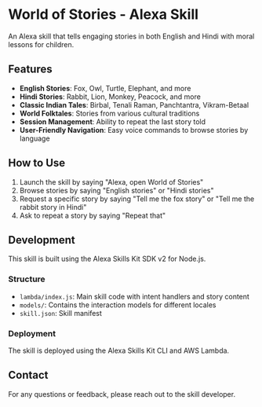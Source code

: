 # World of Stories - Alexa Skill

An Alexa skill that tells engaging stories in both English and Hindi with moral lessons for children.

## Features

- **English Stories**: Fox, Owl, Turtle, Elephant, and more
- **Hindi Stories**: Rabbit, Lion, Monkey, Peacock, and more
- **Classic Indian Tales**: Birbal, Tenali Raman, Panchtantra, Vikram-Betaal
- **World Folktales**: Stories from various cultural traditions
- **Session Management**: Ability to repeat the last story told
- **User-Friendly Navigation**: Easy voice commands to browse stories by language

## How to Use

1. Launch the skill by saying "Alexa, open World of Stories"
2. Browse stories by saying "English stories" or "Hindi stories"
3. Request a specific story by saying "Tell me the fox story" or "Tell me the rabbit story in Hindi"
4. Ask to repeat a story by saying "Repeat that"

## Development

This skill is built using the Alexa Skills Kit SDK v2 for Node.js.

### Structure

- `lambda/index.js`: Main skill code with intent handlers and story content
- `models/`: Contains the interaction models for different locales
- `skill.json`: Skill manifest

### Deployment

The skill is deployed using the Alexa Skills Kit CLI and AWS Lambda.

## Contact

For any questions or feedback, please reach out to the skill developer. 